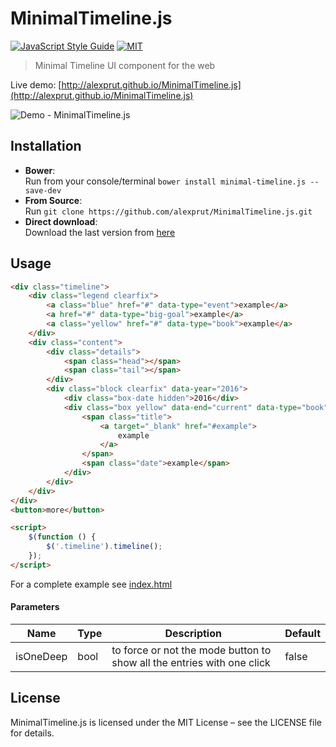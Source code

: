 MinimalTimeline.js
==================
[![JavaScript Style Guide](https://img.shields.io/badge/code_style-standard-brightgreen.svg)](https://standardjs.com) [![MIT](https://img.shields.io/dub/l/vibe-d.svg)](https://github.com/alexprut/TextShuffle.js/blob/master/LICENSE)  

> Minimal Timeline UI component for the web  

Live demo: [http://alexprut.github.io/MinimalTimeline.js](http://alexprut.github.io/MinimalTimeline.js)

![Demo - MinimalTimeline.js](https://github.com/alexprut/MinimalTimeline.js/raw/master/img/demo.jpg)

##  Installation
* __Bower__:  
    Run from your console/terminal ```bower install minimal-timeline.js --save-dev```
* __From Source__:  
    Run ```git clone https://github.com/alexprut/MinimalTimeline.js.git```
* __Direct download__:  
    Download the last version from [here](https://github.com/alexprut/MinimalTimeline.js/archive/master.zip "download")

## Usage
```html
<div class="timeline">
    <div class="legend clearfix">
        <a class="blue" href="#" data-type="event">example</a>
        <a href="#" data-type="big-goal">example</a>
        <a class="yellow" href="#" data-type="book">example</a>
    </div>
    <div class="content">
        <div class="details">
            <span class="head"></span>
            <span class="tail"></span>
        </div>
        <div class="block clearfix" data-year="2016">
            <div class="box-date hidden">2016</div>
            <div class="box yellow" data-end="current" data-type="book">
                <span class="title">
                    <a target="_blank" href="#example">
                        example
                    </a>
                </span>
                <span class="date">example</span>
            </div>
        </div>
    </div>
</div>
<button>more</button>

<script>
    $(function () {
        $('.timeline').timeline();
    });
</script>
```

For a complete example see [index.html](https://github.com/alexprut/MinimalTimeline.js/blob/staging/index.html)

#### Parameters
|Name|Type|Description|Default|
|----|----|-----------|-------|
|isOneDeep|bool|to force or not the mode button to show all the entries with one click|false|

## License
MinimalTimeline.js is licensed under the MIT License – see the LICENSE file for details.
